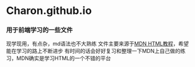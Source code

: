 # Charon.github.io
### 用于前端学习的一些文件
现学现用，有点杂，md语法也不大熟练
文件主要来源于[MDN HTML教程](https://developer.mozilla.org/zh-CN/docs/Learn/HTML)，希望能在学习的路上不断进步
有时间的话会好好复习和整理一下MDN上自己做的练习，MDN确实是学习HTML的一个不错的平台
